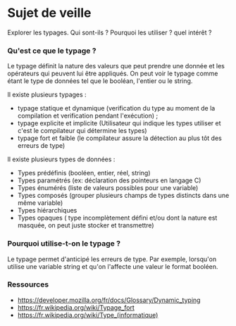 # Sujet de veille

Explorer les typages. Qui sont-ils ? Pourquoi les utiliser ? quel intérêt ?

### Qu'est ce que le typage ?

Le typage définit la nature des valeurs que peut prendre une donnée et les opérateurs qui peuvent lui être appliqués. On peut voir le typage comme étant le type de données tel que le booléan, l'entier ou le string. 

Il existe plusieurs typages :

- typage statique et dynamique (verification du type au moment de la compilation et verification pendant l'exécution) ;
- typage explicite et implicite (Utilisateur qui indique les types utiliser et c'est le compilateur qui détermine les types)
- typage fort et faible (le compilateur assure la détection au plus tôt des erreurs de type)

Il existe plusieurs types de données :

- Types prédéfinis (booléen, entier, réel, string)
- Types paramétrés (ex: déclaration des pointeurs en langage C)
- Types énumérés (liste de valeurs possibles pour une variable)
- Types composés (grouper plusieurs champs de types distincts dans une même variable)
- Types hiérarchiques
- Types opaques ( type incomplètement défini et/ou dont la nature est masquée, on peut juste stocker et transmettre)


### Pourquoi utilise-t-on le typage ?

Le typage permet d'anticipé les erreurs de type. Par exemple, lorsqu'on utilise une variable string et qu'on l'affecte une valeur le format booléen.


### Ressources

- https://developer.mozilla.org/fr/docs/Glossary/Dynamic_typing
- https://fr.wikipedia.org/wiki/Typage_fort
- https://fr.wikipedia.org/wiki/Type_(informatique)